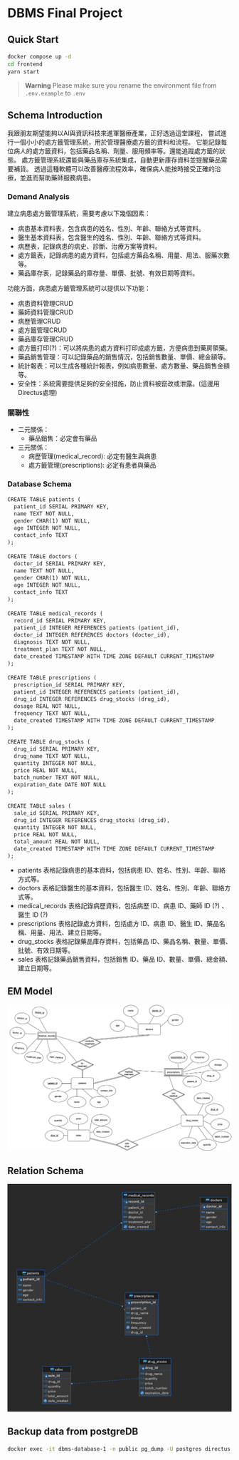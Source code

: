 # DBMS Final Project
## Quick Start
```bash
docker compose up -d
cd frontend
yarn start
```
> **Warning**
> Please make sure you rename the environment file from `.env.example`  to `.env`

## Schema Introduction
我跟朋友期望能夠以AI與資訊科技來進軍醫療產業，正好透過這堂課程，
嘗試進行一個小小的處方籤管理系統，用於管理醫療處方籤的資料和流程。
它能記錄每位病人的處方籤資料，包括藥品名稱、劑量、服用頻率等。還能追蹤處方籤的狀態。
處方籤管理系統還能與藥品庫存系統集成，自動更新庫存資料並提醒藥品需要補貨。
透過這種軟體可以改善醫療流程效率，確保病人能按時接受正確的治療，並進而幫助藥師服務病患。

### Demand Analysis
建立病患處方籤管理系統，需要考慮以下幾個因素：
- 病患基本資料表，包含病患的姓名、性別、年齡、聯絡方式等資料。
- 醫生基本資料表，包含醫生的姓名、性別、年齡、聯絡方式等資料。
- 病歷表，記錄病患的病史、診斷、治療方案等資料。
- 處方籤表，記錄病患的處方資料，包括處方藥品名稱、用量、用法、服藥次數等。
- 藥品庫存表，記錄藥品的庫存量、單價、批號、有效日期等資料。

功能方面，病患處方籤管理系統可以提供以下功能：
- 病患資料管理CRUD
- 藥師資料管理CRUD
- 病歷管理CRUD
- 處方籤管理CRUD
- 藥品庫存管理CRUD
- 處方籤打印(?)：可以將病患的處方資料打印成處方籤，方便病患到藥房領藥。
- 藥品銷售管理：可以記錄藥品的銷售情況，包括銷售數量、單價、總金額等。
- 統計報表：可以生成各種統計報表，例如病患數量、處方數量、藥品銷售金額等。
- 安全性：系統需要提供足夠的安全措施，防止資料被竄改或泄露。(這邊用Directus處理)

### 關聯性
- 二元關係：
  - 藥品銷售：必定會有藥品
- 三元關係：
  - 病歷管理(medical_record): 必定有醫生與病患
  - 處方籤管理(prescriptions): 必定有患者與藥品

### Database Schema
```sql=
CREATE TABLE patients (
  patient_id SERIAL PRIMARY KEY,
  name TEXT NOT NULL,
  gender CHAR(1) NOT NULL,
  age INTEGER NOT NULL,
  contact_info TEXT
);

CREATE TABLE doctors (
  doctor_id SERIAL PRIMARY KEY,
  name TEXT NOT NULL,
  gender CHAR(1) NOT NULL,
  age INTEGER NOT NULL,
  contact_info TEXT
);

CREATE TABLE medical_records (
  record_id SERIAL PRIMARY KEY,
  patient_id INTEGER REFERENCES patients (patient_id),
  doctor_id INTEGER REFERENCES doctors (doctor_id),
  diagnosis TEXT NOT NULL,
  treatment_plan TEXT NOT NULL,
  date_created TIMESTAMP WITH TIME ZONE DEFAULT CURRENT_TIMESTAMP
);

CREATE TABLE prescriptions (
  prescription_id SERIAL PRIMARY KEY,
  patient_id INTEGER REFERENCES patients (patient_id),
  drug_id INTEGER REFERENCES drug_stocks (drug_id),
  dosage REAL NOT NULL,
  frequency TEXT NOT NULL,
  date_created TIMESTAMP WITH TIME ZONE DEFAULT CURRENT_TIMESTAMP
);

CREATE TABLE drug_stocks (
  drug_id SERIAL PRIMARY KEY,
  drug_name TEXT NOT NULL,
  quantity INTEGER NOT NULL,
  price REAL NOT NULL,
  batch_number TEXT NOT NULL,
  expiration_date DATE NOT NULL
);

CREATE TABLE sales (
  sale_id SERIAL PRIMARY KEY,
  drug_id INTEGER REFERENCES drug_stocks (drug_id),
  quantity INTEGER NOT NULL,
  price REAL NOT NULL,
  total_amount REAL NOT NULL,
  date_created TIMESTAMP WITH TIME ZONE DEFAULT CURRENT_TIMESTAMP
);
```
- patients 表格記錄病患的基本資料，包括病患 ID、姓名、性別、年齡、聯絡方式等。
- doctors 表格記錄醫生的基本資料，包括醫生 ID、姓名、性別、年齡、聯絡方式等。
- medical_records 表格記錄病歷資料，包括病歷 ID、病患 ID、藥師 ID (?) 、 醫生 ID (?)
- prescriptions 表格記錄處方資料，包括處方 ID、病患 ID、醫生 ID、藥品名稱、用量、用法、建立日期等。
- drug_stocks 表格記錄藥品庫存資料，包括藥品 ID、藥品名稱、數量、單價、批號、有效日期等。
- sales 表格記錄藥品銷售資料，包括銷售 ID、藥品 ID、數量、單價、總金額、建立日期等。

## EM Model
![](./docs/imgs/er_diagrams.png)

## Relation Schema
![](./docs/imgs/relation_schema.png)
## Backup data from postgreDB
```bash
docker exec -it dbms-database-1 -n public pg_dump -U postgres directus > backup.sql 
```


